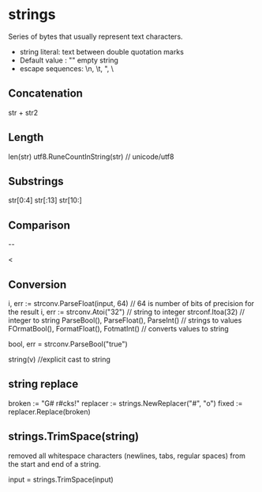 # strings
Series of bytes that usually represent text characters.

- string literal: text between double quotation marks
- Default value : "" empty string
- escape sequences: \n, \t, \", \\


## Concatenation
str + str2

## Length
len(str)
utf8.RuneCountInString(str) // unicode/utf8

## Substrings
str[0:4]
str[:13]
str[10:]


## Comparison
--
>
<


## Conversion
i, err := strconv.ParseFloat(input, 64) // 64 is number of bits of precision for the result
i, err := strconv.Atoi("32") // string to integer
strconf.Itoa(32) // integer to string
ParseBool(), ParseFloat(), ParseInt() // strings to values
FOrmatBool(), FormatFloat(), FotmatInt()  // converts values to string

bool, err = strconv.ParseBool("true")


string(v) //explicit cast to string


## string replace
  broken := "G# r#cks!"
  replacer := strings.NewReplacer("#", "o")
  fixed := replacer.Replace(broken)


## strings.TrimSpace(string)
removed all whitespace characters (newlines, tabs, regular spaces) from the start and end of a string.

  input = strings.TrimSpace(input)
